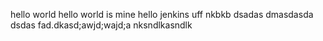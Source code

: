 hello world
hello world is mine
hello jenkins 
uff
nkbkb
dsadas
dmasdasda
dsdas
fad.dkasd;awjd;wajd;a
nksndlkasndlk
